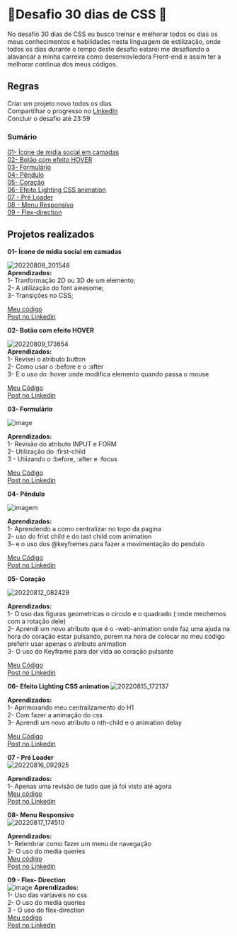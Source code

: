 # :rocket:Desafio 30 dias de CSS :rocket:

No desafio 30 dias de CSS eu busco treinar e melhorar todos os dias os meus conhecimentos e habilidades nesta linguagem de estilização, onde todos os dias durante o tempo deste desafio estarei me desafiando a alavancar a minha carreira como desenvovledora Front-end e assim ter a melhorar continua dos meus códigos.

## Regras
Criar um projeto novo todos os dias <br>
Compartilhar o progresso no [LinkedIn](https://www.linkedin.com/in/camilamaraschin/) <br>
Concluir o desafio até 23:59 <br>

### Sumário
[01- Ícone de mídia social em camadas](https://user-images.githubusercontent.com/105385268/183531340-8e90c0ca-a1ef-49ed-9751-81f76b5a5a05.gif)<br>
[02- Botão com efeito HOVER](https://user-images.githubusercontent.com/105385268/183759059-75974ea3-281a-4c3b-b119-8347564c40f0.gif)<br>
[03- Formulário](https://user-images.githubusercontent.com/105385268/183924014-6cce1058-4d73-4b6f-b72e-0d1e72652c2a.png)<br>
[04- Pêndulo](https://user-images.githubusercontent.com/105385268/184227096-13866198-5b98-4143-95c3-2068e867c5d5.gif)<br>
[05- Coração](https://user-images.githubusercontent.com/105385268/184347925-281c8f66-42ee-4f96-8c36-00bb9b1fed48.gif)<br>
[06- Efeito Lighting CSS animation](https://user-images.githubusercontent.com/105385268/184712729-a6cc23ad-7a87-4b8f-aa70-e92df722dc71.gif)<br>
[07 - Pré Loader](https://user-images.githubusercontent.com/105385268/184880833-3fde6003-af5b-49d2-8c90-42e25d6319fd.gif) <br>
[08 - Menu Responsivo](https://user-images.githubusercontent.com/105385268/185241121-158969e7-ec76-483a-9c27-c873086eab88.gif) <br>
[09 - Flex-direction](https://user-images.githubusercontent.com/105385268/185466840-940aa702-08ee-43f0-8e0d-c62d34ccb134.png) <br>
## Projetos realizados 

<b> 01- Ícone de mídia social em camadas </b>

![20220808_201548](https://user-images.githubusercontent.com/105385268/183531340-8e90c0ca-a1ef-49ed-9751-81f76b5a5a05.gif) <br>
<b>Aprendizados:</b><br>
1- Tranformação 2D ou 3D de um elemento;<br>
2- A utilização do font awesome;<br>
3- Transições no CSS;<br>

[Meu código](https://github.com/camilamaraschin/30diasCSS/tree/main/01-%20Midia%20social%20em%20camadas) <br>
[Post no Linkedin](https://www.linkedin.com/feed/update/urn:li:activity:6962552160450424832/)

<b> 02- Botão com efeito HOVER </b>

![20220809_173654](https://user-images.githubusercontent.com/105385268/183759059-75974ea3-281a-4c3b-b119-8347564c40f0.gif) <br>
<b>Aprendizados:</b><br>
1- Revisei o atributo button<br>
2- Como usar o :before e o :after<br>
3- E o uso do :hover onde modifica elemento quando passa o mouse<br>

[Meu Código](https://github.com/camilamaraschin/30diasCSS/tree/main/02%20-%20Bot%C3%A3o%20com%20efeito) <br>
[Post no Linkedin](https://www.linkedin.com/feed/update/urn:li:activity:6962874712255299584/)

<b> 03- Formulário </b>

![image](https://user-images.githubusercontent.com/105385268/183924014-6cce1058-4d73-4b6f-b72e-0d1e72652c2a.png) <br>

<b>Aprendizados:</b><br>
1- Revisão do atributo INPUT e FORM <br>
2- Utilização do :first-child <br>
3 - Utiizando o :before, :after e :focus <br>

[Meu Código](https://github.com/camilamaraschin/30diasCSS/tree/main/03-%20Formulario) <br>
[Post no Linkedin](https://www.linkedin.com/feed/update/urn:li:activity:6963308803165446144/)

<b> 04- Pêndulo </b>

![imagem](https://user-images.githubusercontent.com/105385268/184227096-13866198-5b98-4143-95c3-2068e867c5d5.gif)<br>

<b>Aprendizados:</b><br>
1- Aprendendo a como centralizar no topo da pagina <br>
2- uso do frist child e do last child com animation <br>
3- e o uso dos @keyfremes para fazer a movimentação do pendulo <br>

[Meu Código](https://github.com/camilamaraschin/30diasCSS/tree/main/04-%20Pendulo) <br>
[Post no Linkedin](https://www.linkedin.com/feed/update/urn:li:activity:6963586096802738176/)<br>

<b> 05- Coração </b>

![20220812_082429](https://user-images.githubusercontent.com/105385268/184347925-281c8f66-42ee-4f96-8c36-00bb9b1fed48.gif)<br>

<b>Aprendizados:</b><br>
1- O uso das figuras geometricas o circulo e o quadrado ( onde mechemos com a rotação dele)<br>
2- Aprendi um novo atributo que é o -web-animation onde faz uma ajuda na hora do coração estar pulsando, porem na hora de colocar no meu código preferir usar apenas o atributo animation<br>
3- O uso do Keyframe para dar vida ao coração pulsante <br>

[Meu Código](https://github.com/camilamaraschin/30diasCSS/tree/main/05%20-Cora%C3%A7%C3%A3o) <br>
[Post no Linkedin](https://www.linkedin.com/feed/update/urn:li:activity:6963968327593406464/)<br>

<b> 06- Efeito Lighting CSS animation </b>
![20220815_172137](https://user-images.githubusercontent.com/105385268/184712729-a6cc23ad-7a87-4b8f-aa70-e92df722dc71.gif)<br>

<b> Aprendizados: </b><br>
1- Aprimorando meu centralizamento do H1 <br>
2- Com fazer a animação do css <br>
3- Aprendi um novo atributo o nth-child e o animation delay <br> 

[Meu Código](https://github.com/camilamaraschin/30diasCSS/tree/main/06-%20Efeito%20lighting%20text) <br>
[Post no Linkedin](https://www.linkedin.com/feed/update/urn:li:activity:6965048251569852416/)<br>

<b>07 - Pré Loader</b><br>
![20220816_092925](https://user-images.githubusercontent.com/105385268/184880833-3fde6003-af5b-49d2-8c90-42e25d6319fd.gif) <br>

<b> Aprendizados: </b><br>
1- Apenas uma revisão de tudo que já foi visto até agora <br>
[Meu código](https://github.com/camilamaraschin/30diasCSS/tree/main/07%20-%20Pre%20Loader) <br>
[Post no Linkedin](https://www.linkedin.com/feed/update/urn:li:activity:6965430460940193792//)<br>

<b>08- Menu Responsivo</b><br>
![20220817_174510](https://user-images.githubusercontent.com/105385268/185241121-158969e7-ec76-483a-9c27-c873086eab88.gif) <br>

<b> Aprendizados: </b><br>
1- Relembrar como fazer um menu de navegação <br>
2- O uso do media queries <br>
[Meu código](https://github.com/camilamaraschin/30diasCSS/tree/main/08%20-%20Menu%20responsivo) <br>
[Post no Linkedin](https://www.linkedin.com/feed/update/urn:li:activity:6965776339349946368/)<br>


<b> 09 - Flex- Direction</b><br>
![image](https://user-images.githubusercontent.com/105385268/185466840-940aa702-08ee-43f0-8e0d-c62d34ccb134.png)
<b> Aprendizados: </b><br>
1- Uso das variaveis no css <br>
2- O uso do media queries<br>
3 - O uso do flex-direction <br>
[Meu código](https://github.com/camilamaraschin/30diasCSS/tree/main/09%20-%20Flex-direction)<br>
[Post no Linkedin](https://www.linkedin.com/feed/update/urn:li:activity:6965048251569852416/)<br>

